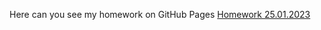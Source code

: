 Here can you see my homework on GitHub Pages
[Homework 25.01.2023](https://mehlmadina.github.io/basket_app/)